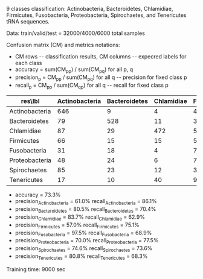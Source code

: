 9 classes classification: Actinobacteria, Bacteroidetes, Chlamidiae, Firmicutes, Fusobacteria, Proteobacteria, Spirochaetes, and Tenericutes tRNA sequences.

Data: train/valid/test = 32000/4000/6000 total samples

Confusion matrix (CM) and metrics notations:

  * CM rows -- classification results, CM columns -- expecred labels for each class
  * accuracy = sum(CM<sub>pp</sub>) / sum(CM<sub>pq</sub>) for all p, q 
  * precision<sub>p</sub> = CM<sub>pp</sub> / sum(CM<sub>pq</sub>) for all q -- precision for fixed class p
  * recall<sub>p</sub> = CM<sub>pp</sub> / sum(CM<sub>qp</sub>) for all q -- recall for fixed class p
  
| res\lbl 	   | Actinobacteria | Bacteroidetes | Chlamidiae | Firmicutes | Fusobacteria | Proteobacteria | Spirochaetes | Tenericutes |
|--------------|----------------|---------------|------------|------------|--------------|----------------|--------------|-------------|
Actinobacteria | 646 |   9 |  4  | 47  | 0  | 33  | 11 |  0 |
Bacteroidetes  | 79 | 528 | 11  | 38  | 1  | 48 | 41  | 4 |
Chlamidiae     | 87  | 29 | 472  | 57  | 2  | 37  | 27 | 39 |
Firmicutes     | 66 | 15 | 15 | 563  | 2  | 45 | 20 | 24 |
Fusobacteria   | 31  | 18   | 4  | 76 | 517 | 43 | 39  | 22 |
Proteobacteria | 48  | 24  | 6 | 78 |  1 | 581 |  8 |  4 |
Spirochaetes   | 85 | 23  | 12 | 30  | 3  | 16 | 552 | 29 |
Tenericutes    | 17  | 10 | 40 | 98 |  4 | 27  | 42 | 512 |

   * accuracy = 73.3%
   * precision<sub>Actinobacteria</sub> = 61.0%       recall<sub>Actinobacteria</sub> = 86.1%
   * precision<sub>Bacteroidetes</sub> = 80.5%        recall<sub>Bacteroidetes</sub> = 70.4%
   * precision<sub>Chlamidiae</sub> = 83.7%      recall<sub>Chlamidiae</sub> = 62.9%
   * precision<sub>Firmicutes</sub> = 57.0%     recall<sub>Firmicutes</sub> = 75.1%
   * precision<sub>Fusobacteria</sub> = 97.5%      recall<sub>Fusobacteria</sub> = 68.9%
   * precision<sub>Proteobacteria</sub> = 70.0%       recall<sub>Proteobacteria</sub> = 77.5%
   * precision<sub>Spirochaetes</sub> = 74.6%        recall<sub>Spirochaetes</sub> = 73.6%
   * precision<sub>Tenericutes</sub> = 80.8%      recall<sub>Tenericutes</sub> = 68.3%

Training time: 9000 sec
